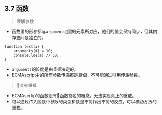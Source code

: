 3.7 函数
---

> 理解参数
- 函数里的形参都与`arguments`里的元素所对应，他们的值会保持同步，但其内存空间是独立的。
```
function test(a) {
    arguments[0] = 10;
    console.log(a) // 10;
}
```
- `arguments`的长度是由*实参*决定的。
- ECMAscript中的所有参数传递都是*数值*，不可能通过引用传递参数。

> 没有重载
- ECMAscrtip的函数没有函数签名的概念，无法实现真正的重载。
- 可以通过传入函数中参数的类型和数量不同作出不同的反应，可以模仿方法的重载。
